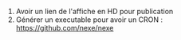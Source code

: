 1. Avoir un lien de l'affiche en HD pour publication
2. Générer un executable pour avoir un CRON : https://github.com/nexe/nexe
